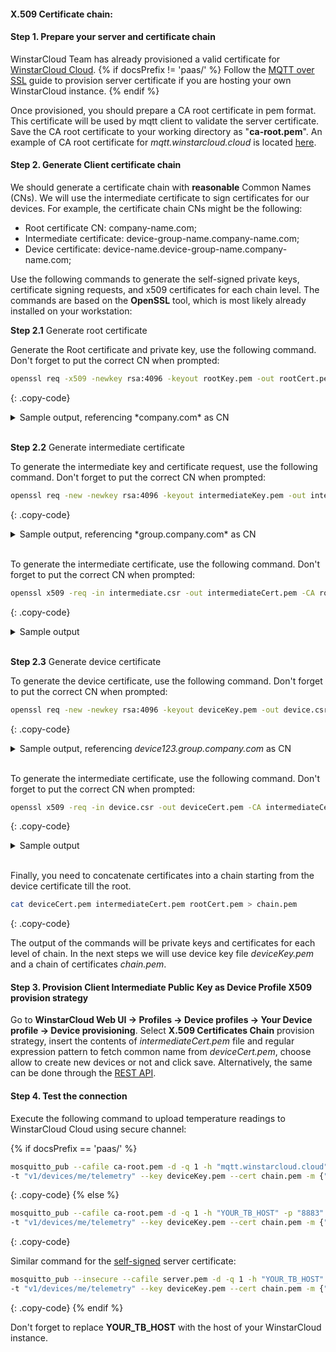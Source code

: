 #### X.509 Certificate chain:

#### Step 1. Prepare your server and certificate chain

WinstarCloud Team has already provisioned a valid certificate for [WinstarCloud Cloud](https://winstarcloud.cloud/signup).
{% if docsPrefix != 'paas/' %}
Follow the [MQTT over SSL](/docs/{{docsPrefix}}user-guide/mqtt-over-ssl/) guide to provision server certificate if you are hosting your own WinstarCloud instance.
{% endif %}

Once provisioned, you should prepare a CA root certificate in pem format. This certificate will be used by mqtt client to validate the server certificate.
Save the CA root certificate to your working directory as "**ca-root.pem**".
An example of CA root certificate for *mqtt.winstarcloud.cloud* is located 
[here](/docs/paas/user-guide/resources/mqtt-over-ssl/ca-root.pem).

#### Step 2. Generate Client certificate chain

We should generate a certificate chain with **reasonable** Common Names (CNs). We will use the intermediate certificate to sign certificates for our devices.
For example, the certificate chain CNs might be the following: 

 * Root certificate CN: company-name.com;
 * Intermediate certificate: device-group-name.company-name.com;
 * Device certificate: device-name.device-group-name.company-name.com;

Use the following commands to generate the self-signed private keys, certificate signing requests, and x509 certificates
for each chain level. The commands are based on the **OpenSSL** tool, which is most likely already installed on your workstation:

**Step 2.1** Generate root certificate 

Generate the Root certificate and private key, use the following command. Don't forget to put the correct CN when prompted:

```bash
openssl req -x509 -newkey rsa:4096 -keyout rootKey.pem -out rootCert.pem -sha256 -days 365 -nodes
```
{: .copy-code}

<details>
<summary>
Sample output, referencing *company.com* as CN
</summary>
{% highlight text %}
Generating a RSA private key
writing new private key to 'rootKey.pem'
-----
You are about to be asked to enter information that will be incorporated
into your certificate request.
What you are about to enter is what is called a Distinguished Name or a DN.
There are quite a few fields but you can leave some blank
For some fields there will be a default value,
If you enter '.', the field will be left blank.
-----
Country Name (2 letter code) [AU]:
State or Province Name (full name) [Some-State]:
Locality Name (eg, city) []:
Organization Name (eg, company) [Internet Widgits Pty Ltd]:
Organizational Unit Name (eg, section) []:
Common Name (e.g. server FQDN or YOUR name) []:company.com
Email Address []:
{% endhighlight %}
</details>
<br>

**Step 2.2** Generate intermediate certificate 

To generate the intermediate key and certificate request, use the following command. Don't forget to put the correct CN when prompted:

```bash
openssl req -new -newkey rsa:4096 -keyout intermediateKey.pem -out intermediate.csr -sha256 -nodes
```
{: .copy-code}

<details>
<summary>
Sample output, referencing *group.company.com* as CN
</summary>
{% highlight text %}
Generating a RSA private key
writing new private key to 'intermediateKey.pem'
-----
You are about to be asked to enter information that will be incorporated
into your certificate request.
What you are about to enter is what is called a Distinguished Name or a DN.
There are quite a few fields but you can leave some blank
For some fields there will be a default value,
If you enter '.', the field will be left blank.
-----
Country Name (2 letter code) [AU]:
State or Province Name (full name) [Some-State]:
Locality Name (eg, city) []:
Organization Name (eg, company) [Internet Widgits Pty Ltd]:
Organizational Unit Name (eg, section) []:
Common Name (e.g. server FQDN or YOUR name) []:group.company.com
Email Address []:

Please enter the following 'extra' attributes
to be sent with your certificate request
A challenge password []:
An optional company name []:
{% endhighlight %}
</details>
<br>

To generate the intermediate certificate, use the following command. Don't forget to put the correct CN when prompted:

```bash
openssl x509 -req -in intermediate.csr -out intermediateCert.pem -CA rootCert.pem -CAkey rootKey.pem -days 365 -sha256 -CAcreateserial
```
{: .copy-code}

<details>
<summary>
Sample output
</summary>
{% highlight text %}
Signature ok
subject=C = AU, ST = Some-State, O = Internet Widgits Pty Ltd, CN = group.company.com
Getting CA Private Key
{% endhighlight %}
</details>
<br>


**Step 2.3** Generate device certificate 

To generate the device certificate, use the following command. Don't forget to put the correct CN when prompted:

```bash
openssl req -new -newkey rsa:4096 -keyout deviceKey.pem -out device.csr -sha256 -nodes
```
{: .copy-code}

<details>
<summary>
Sample output, referencing <i>device123.group.company.com</i> as CN
</summary>
{% highlight text %}
Generating a RSA private key
writing new private key to 'deviceKey.pem'
-----
You are about to be asked to enter information that will be incorporated
into your certificate request.
What you are about to enter is what is called a Distinguished Name or a DN.
There are quite a few fields but you can leave some blank
For some fields there will be a default value,
If you enter '.', the field will be left blank.
-----
Country Name (2 letter code) [AU]:
State or Province Name (full name) [Some-State]:
Locality Name (eg, city) []:
Organization Name (eg, company) [Internet Widgits Pty Ltd]:device.group.company.com
Organizational Unit Name (eg, section) []:
Common Name (e.g. server FQDN or YOUR name) []:
Email Address []:

Please enter the following 'extra' attributes
to be sent with your certificate request
A challenge password []:
An optional company name []:
{% endhighlight %}
</details>
<br>

To generate the intermediate certificate, use the following command. Don't forget to put the correct CN when prompted:

```bash
openssl x509 -req -in device.csr -out deviceCert.pem -CA intermediateCert.pem -CAkey intermediateKey.pem -days 365 -sha256 -CAcreateserial
```
{: .copy-code}

<details>
<summary>
Sample output
</summary>
{% highlight text %}
Signature ok
subject=C = AU, ST = Some-State, O = Internet Widgits Pty Ltd, CN = device.group.company.com
Getting CA Private Key
{% endhighlight %}
</details>
<br>


Finally, you need to concatenate certificates into a chain starting from the device certificate till the root.

```bash
cat deviceCert.pem intermediateCert.pem rootCert.pem > chain.pem
```
{: .copy-code}

The output of the commands will be private keys and certificates for each level of chain. In the next steps
we will use device key file *deviceKey.pem* and a chain of certificates *chain.pem*.

#### Step 3. Provision Client Intermediate Public Key as Device Profile X509 provision strategy

Go to **WinstarCloud Web UI -> Profiles -> Device profiles -> Your Device profile -> Device provisioning**.
Select **X.509 Certificates Chain** provision strategy, insert the contents of *intermediateCert.pem* file
and regular expression pattern to fetch common name from *deviceCert.pem*, choose allow to create new devices or not and click save.
Alternatively, the same can be done through the [REST API](/docs/{{docsPrefix}}reference/rest-api/).

#### Step 4. Test the connection

Execute the following command to upload temperature readings to WinstarCloud Cloud using secure channel:

{% if docsPrefix == 'paas/' %}
```bash
mosquitto_pub --cafile ca-root.pem -d -q 1 -h "mqtt.winstarcloud.cloud" -p "8883" \
-t "v1/devices/me/telemetry" --key deviceKey.pem --cert chain.pem -m {"temperature":25}
```
{: .copy-code}
{% else %}
```bash
mosquitto_pub --cafile ca-root.pem -d -q 1 -h "YOUR_TB_HOST" -p "8883" \
-t "v1/devices/me/telemetry" --key deviceKey.pem --cert chain.pem -m {"temperature":25}
```
{: .copy-code}

Similar command for the [self-signed](/docs/{{docsPrefix}}user-guide/mqtt-over-ssl/#self-signed-certificates-generation) server certificate:

```bash
mosquitto_pub --insecure --cafile server.pem -d -q 1 -h "YOUR_TB_HOST" -p "8883" \
-t "v1/devices/me/telemetry" --key deviceKey.pem --cert chain.pem -m {"temperature":25}
```
{: .copy-code}
{% endif %}

 

Don't forget to replace **YOUR_TB_HOST** with the host of your WinstarCloud instance.
